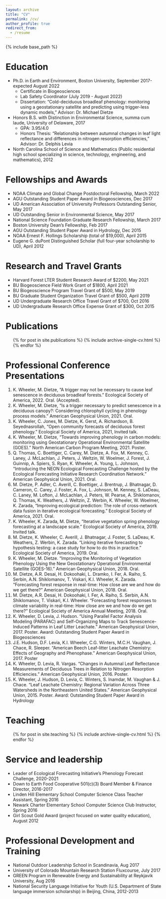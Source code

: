 ```yaml
---
layout: archive
title: "CV"
permalink: /cv/
author_profile: true
redirect_from:
  - /resume
---
```


{% include base_path %}

Education
======
* Ph.D. in Earth and Environment, Boston University, September 2017-expected August 2022
    - Certificate in Biogeosciences
    - Lab Safety Coordinator (July 2019 - August 2022)
    - Dissertation: “Cold-deciduous broadleaf phenology: monitoring using a geostationary satellite and predicting using trigger-less dynamic models,” Advisor: Dr. Michael Dietze
* Honors B.S. with Distinction in Environmental Science, summa cum laude, University of Delaware, 2017
    - GPA: 3.95/4.0
    - Honors Thesis: “Relationship between autumnal changes in leaf light reflectance and differences in nitrogen resorption efficiencies,” Advisor: Dr. Delphis Levia 
* North Carolina School of Science and Mathematics (Public residential high school specializing in science, technology, engineering, and mathematics), 2012

  
Fellowships and Awards
======
* NOAA Climate and Global Change Postdoctoral Fellowship, March 2022
* AGU Outstanding Student Paper Award in Biogeosciences, Dec 2017
* UD American Association of University Professors Outstanding Senior, May 2017
* UD Outstanding Senior in Environmental Science, May 2017
* National Science Foundation Graduate Research Fellowship, March 2017
* Boston University Dean’s Fellowship, Feb 2017
* AGU Outstanding Student Paper Award in Hydrology, Dec 2015
* NOAA Ernest F. Hollings Scholarship (total of $19,000), April 2015
* Eugene G. duPont Distinguished Scholar (full four-year scholarship to UD), April 2012

Research and Travel Grants
======
* Harvard Forest LTER Student Research Award of $2200, May 2021
* BU Biogeoscience Field Work Grant of $1800, April 2021
* BU Biogeoscience Program Travel Grant of $500, May 2019
* BU Graduate Student Organization Travel Grant of $500, April 2019
* UD Undergraduate Research Office Travel Grant of $700, Oct 2016
* UD Undergraduate Research Office Expense Grant of $300, Oct 2015


Publications
======
  <ul>{% for post in site.publications %}
    {% include archive-single-cv.html %}
  {% endfor %}</ul>
  
Professional Conference Presentations
======
1. K. Wheeler, M. Dietze, “A trigger may not be necessary to cause leaf senescence in deciduous broadleaf forests.” Ecological Society of America, 2022. Oral. (Accepted). 
2. K. Wheeler, M. Dietze, “Is a trigger necessary to predict senescence in a deciduous canopy?: Considering chlorophyll cycling in phenology process models.” American Geophysical Union, 2021. Oral. 
3. K. Wheeler, C. Jones, M. Dietze, K. Gerst, A. Richardson, B. Seyednasrollah, “Open community forecasts of deciduous forest phenology.” Ecological Society of America, 2021, Invited talk.
4. K. Wheeler, M. Dietze, “Towards improving phenology in carbon models: monitoring using Geostationary Operational Environmental Satellite (GOES).” North American Carbon Program Meeting, 2021. Poster.
5. Q. Thomas, C. Boettiger, C. Carey, M. Dietze, A. Fox, M. Kenney, C. Laney, J. McLachlan, J. Peters, J. Weltzin, W. Woelmer, J. Forest, J. Guinnip, A. Spiers, S. Ryan, K. Wheeler, A. Young, L. Johnson, “Introducing the NEON Ecological Forecasting Challenge hosted by the Ecological Forecasting Initiative Research Coordination Network.” American Geophysical Union, 2021. Oral. 
6. M. Dietze, P. Adler, C. Averill, C. Boettiger, J. Brentrup, J. Bhatnagar, D. Cameron, C. Carey, J. Foster, A. Fox, L. Johnson, M. Kenney, S. LaDeau, C. Laney, M. Lofton, J. McLachlan, J. Peters, W. Pearse, A. Shiklomanov, Q. Thomas, K. Weathers, J. Weltzin, Z. Werbin, K. Wheeler, W. Woelmer, K. Zarada, “Improving ecological prediction: The role of cross-network data fusion in iterative ecological forecasting.” Ecological Society of America, 2021. Oral. 
7. K. Wheeler, K. Zarada, M. Dietze, “Iterative vegetation spring phenology forecasting at a landscape scale.” Ecological Society of America, 2019. Invited talk. 
8. M. Dietze, K. Wheeler, C. Averill, J. Bhatnagar, J. Foster, S. LaDeau, K. Weathers, Z. Werbin, K. Zarada. “Linking iterative forecasting to hypothesis testing: a case study for how to do this in practice.” Ecological Society of America, 2019. Oral. 
9. K. Wheeler, M. Dietze. “Improving the Monitoring of Vegetation Phenology Using the New Geostationary Operational Environmental Satellite (GOES-16).” American Geophysical Union, 2018. Oral. 
10. M. Dietze, A.R. Desai, H. Dokoohaki, L. Dramko, I. Fer, A. Raiho, S. Serbin, A.N. Shiklomanov, T. Viskari, K.I. Wheeler, K. Zarada. “Forecasting forest response in real-time: How close are we and how do we get there?” American Geophysical Union, 2018. Oral. 
11. M. Dietze, A.R. Desai, H. Dokoohaki, I. Fer, A. Raiho, S. Serbin, A.N. Shiklomanov, T. Viskari, K.I. Wheeler. “Forecasting forest responses to climate variability in real-time: How close are we and how do we get there?” Ecological Society of America Annual Meeting, 2018. Oral. 
12. K. Wheeler, D. Levia, J. Hudson. “Using Parallel Factor Analysis Modeling (PARAFAC) and Self-Organizing Maps to Track Senescence-Induced Patterns in Leaf Litter Leachate.” American Geophysical Union, 2017. Poster.
Award: Outstanding Student Paper Award in Biogeosciences
13. J.E. Hudson, D.F. Levia, K.I. Wheeler, C.G. Winters, M.C.H. Vaughan, J. Chace, R. Sleeper. “American Beech Leaf-litter Leachate Chemistry: Effects of Geography and Phenophase.” American Geophysical Union, 2017. Poster
14. K. Wheeler, D. Levia, R. Vargas. “Changes in Autumnal Leaf Reflectance Measurements of Deciduous Trees in Relation to Nitrogen Resorption Efficiencies.” American Geophysical Union, 2016. Poster. 
15. K. Wheeler, J. Hudson, D. Levia, C. Winters, S. Inamdar, M. Vaughan & J. Chace. “Leaf Leachate Chemistry: Regional Variation Across Three Watersheds in the Northeastern United States.” American Geophysical Union, 2015. Poster. 
Award: Outstanding Student Paper Award in Hydrology 

  
Teaching
======
  <ul>{% for post in site.teaching %}
    {% include archive-single-cv.html %}
  {% endfor %}</ul>
  
Service and leadership
======
* Leader of Ecological Forecasting Initiative’s Phenology Forecast Challenge, 2020-2021
* Down to Earth Food Cooperative 501(c)(3) Board Member & Finance Director, 2016-2017
* Linden Hill Elementary School Computer Science Class Teacher Assistant, Spring 2016
* Newark Charter Elementary School Computer Science Club Instructor, Spring 2016
* Girl Scout Gold Award (project focused on water quality education), August 2012


Professional Development and Training
======
* National Outdoor Leadership School in Scandinavia, Aug 2017
* University of Colorado Mountain Research Station Fluxcourse, July 2017
* GREEN Program in Renewable Energy and Sustainability at Reykjavik University, Aug 2016
* National Security Language Initiative for Youth (U.S. Department of State language immersion scholarship) in Beijing, China, 2012-2013

